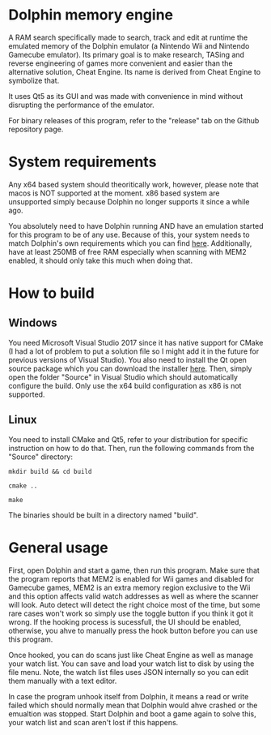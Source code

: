 # Dolphin memory engine
A RAM search specifically made to search, track and edit at runtime the emulated memory of the Dolphin emulator (a Nintendo Wii and Nintendo Gamecube emulator).  Its primary goal is to make research, TASing and reverse engineering of games more convenient and easier than the alternative solution, Cheat Engine.  Its name is derived from Cheat Engine to symbolize that.

It uses Qt5 as its GUI and was made with convenience in mind without disrupting the performance of the emulator.

For binary releases of this program, refer to the "release" tab on the Github repository page.

# System requirements
Any x64 based system should theoritically work, however, please note that macos is NOT supported at the moment. x86 based system are unsupported simply because Dolphin no longer supports it since a while ago.

You absolutely need to have Dolphin running AND have an emulation started for this program to be of any use.  Because of this, your system needs to match Dolphin's own requirements which you can find [here](https://github.com/dolphin-emu/dolphin#system-requirements).  Additionally, have at least 250MB of free RAM especially when scanning with MEM2 enabled, it should only take this much when doing that.

# How to build
## Windows
You need Microsoft Visual Studio 2017 since it has native support for CMake (I had a lot of problem to put a solution file so I might add it in the future for previous versions of Visual Studio).  You also need to install the Qt open source package which you can download the installer [here](http://download.qt.io/official_releases/qt/5.9/5.9.1/qt-opensource-windows-x86-5.9.1.exe). Then, simply open the folder "Source" in Visual Studio which should automatically configure the build.  Only use the x64 build configuration as x86 is not supported.

## Linux
You need to install CMake and Qt5, refer to your distribution for specific instruction on how to do that.  Then, run the following commands from the "Source" directory:

`mkdir build && cd build`

`cmake ..`

`make`

The binaries should be built in a directory named "build".

# General usage
First, open Dolphin and start a game, then run this program.  Make sure that the program reports that MEM2 is enabled for Wii games and disabled for Gamecube games, MEM2 is an extra memory region exclusive to the Wii and this option affects valid watch addresses as well as where the scanner will look.  Auto detect will detect the right choice most of the time, but some rare cases won't work so simply use the toggle button if you think it got it wrong.  If the hooking process is sucessfull, the UI should be enabled, otherwise, you ahve to manually press the hook button before you can use this program.

Once hooked, you can do scans just like Cheat Engine as well as manage your watch list.  You can save and load your watch list to disk by using the file menu.  Note, the watch list files uses JSON internally so you can edit them manually with a text editor.

In case the program unhook itself from Dolphin, it means a read or write failed which should normally mean that Dolphin would ahve crashed or the emualtion was stopped.  Start Dolphin and boot a game again to solve this, your watch list and scan aren't lost if this happens.
